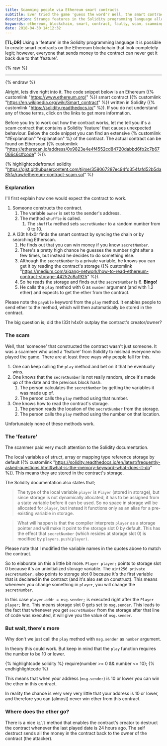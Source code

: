 ```yaml
---
title: Scamming people via Ethereum smart contracts
subtitle: Ever tried the game 'guess the word'? Well, the smart contract version isn't that fun to play.
description: Strange features in the Solidity programming language allow scammers to create faulty smart contracts (honeypots) on the ethereum blockchain.
keywords: ethereum, blockchain, smart, contract, faulty, scam, scamming, hack, steal, money, guess, the, word, game, honeypot
date: 2018-04-30 14:12:32
---
```


**[TL;DR]** Using a 'feature' in the Solidity programming language it is possible to create smart contracts on the Ethereum blockchain that look completely legit; however, everyone that sends money to the contract can never get it back due to that 'feature'.

{% raw %}<hr>{% endraw %}

Alright, lets dive right into it. The code snippet below is an Ethereum ({% customlink "https://www.ethereum.org/" %}) smart contract ({% customlink "https://en.wikipedia.org/wiki/Smart_contract" %}) written in Solidity ({% customlink "https://solidity.readthedocs.io/" %}). If you do not understand any of those terms, click on the links to get more information.

Before you try to work out how the contract works, let me tell you it's a scam contract that contains a Solidity 'feature' that causes unexpected behaviour. Below the code snippet you can find an extensive {% customlink "#Explanation" "explanation" %} of the contract. The actual contract can be found on Etherscan ({% customlink "https://etherscan.io/address/0x9823e4e4f4552cd84720dabbd6fb2c7b67066c6c#code" %}).

{% highlightcodefromurl solidity "https://gist.githubusercontent.com/tijme/358067287ec94fd354fafd52b5da85fa/raw/ethereum-contract-scam.sol" %}

### Explanation

I'll first explain how one would expect the contract to work.

1. Someone constructs the contract.
    1. The variable `owner` is set to the sender's address.
    2. The method `shuffle` is called.
        1. The `shuffle` method sets `secretNumber` to a random number from 0 to 10.
2. A l33t h4x0r finds the smart contract by syncing the chain or by searching Etherscan.
    1. He finds out that you can win money if you know `secretNumber`.
    2. There's a pretty high chance he guesses the number right after a few times, but instead he decides to do something else.
    3. Although the `secretNumber` is a private variable, he knows you can get it by reading the contract's storage ({% customlink "https://medium.com/aigang-network/how-to-read-ethereum-contract-storage-44252c8af925" %}).
    4. So he reads the storage and finds out the `secretNumber` is 6. **Bingo!**
    5. He calls the `play` method with 6 as `number` argument (and with 1.2 ether) and expects to get the ether from the contract.

Please note the `payable` keyword from the `play` method. It enables people to send ether to the method, which will then automatically be stored in the contract.

The big question is; did the l33t h4x0r outplay the contract's creator/owner?

### The scam

Well, that 'someone' that constructed the contract wasn't just someone. It was a scammer who used a 'feature' from Solidity to mislead everyone who played the game. There are at least three ways why people fall for this.

1. One can keep calling the `play` method and bet on it that he eventually wins.
2. One knows that the `secretNumber` is not really random, since it's made up of the date and the previous block hash.
    1. The person calculates the `secretNumber` by getting the variables it was made up of.
    2. The person calls the `play` method using that number.
3. One knows how to read the contract's storage.
    1. The person reads the location of the `secretNumber` from the storage.
    2. The person calls the `play` method using the number on that location.

Unfortunately none of these methods work.

### The 'feature'

The scammer paid very much attention to the Solidity documentation.

The local variables of struct, array or mapping type reference storage by default ({% customlink "https://solidity.readthedocs.io/en/latest/frequently-asked-questions.html#what-is-the-memory-keyword-what-does-it-do" %}). This means they are stored in the contract's storage.

The Solidity documentation also states that;

>  The type of the local variable `player` is `Player` (stored in storage), but since storage is not dynamically allocated, it has to be assigned from a state variable before it can be used. So no space in storage will be allocated for `player`, but instead it functions only as an alias for a pre-existing variable in storage.

> What will happen is that the compiler interprets `player` as a storage pointer and will make it point to the storage slot 0 by default. This has the effect that `secretNumber` (which resides at storage slot 0) is modified by `players.push(player)`.

Please note that I modified the variable names in the quotes above to match the contract.

So to elaborate on this a little bit more. `Player player;` points to storage slot 0 because it's an uninitialized storage variable. The `uint256 private secretNumber;` also points to storage slot 0 because it's the first variable that is declared in the contract (and it's also set on construct). This means whenever you change something in `player`, you will change the `secretNumber`.

In this case `player.addr = msg.sender;` is executed right after the `Player player;` line. This means storage slot 0 gets set to `msg.sender`. This leads to the fact that whenever you get `secretNumber` from the storage after that line of code was executed, it will give you the value of `msg.sender`.

### But wait, there's more

Why don't we just call the `play` method with `msg.sender` as `number` argument.

In theory this could work. But keep in mind that the `play` function requires the number to be 10 or lower.

{% highlightcode solidity %}
    require(number >= 0 && number <= 10);
{% endhighlightcode %}

This means that when your address (`msg.sender`) is 10 or lower you can win the ether in this contract.

In reality the chance is very very very little that your address is 10 or lower, and therefore you can (almost) never win ether from this contract.

### Where does the ether go?

There is a nice `kill` method that enables the contract's creator to destruct the contract whenever the last played date is 24 hours ago. The self destruct sends all the money in the contract back to the owner of the contract (the attacker).
